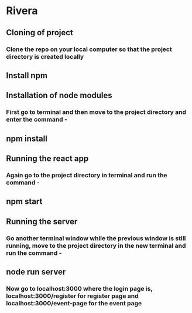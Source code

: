 # Rivera

## Cloning of project
### Clone the repo on your local computer so that the project directory is created locally

## Install npm

## Installation of node modules
### First go to terminal and then move to the project directory and enter the command -
## npm install

## Running the react app
### Again go to the project directory in terminal and run the command -
## npm start

## Running the server
### Go another terminal window while the previous window is still running, move to the project directory in the new terminal and run the command -
## node run server

### Now go to localhost:3000 where the login page is, localhost:3000/register for register page and localhost:3000/event-page for the event page
